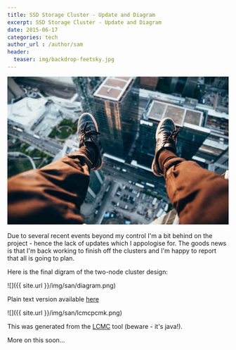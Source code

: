 ```yaml
---
title: SSD Storage Cluster - Update and Diagram
excerpt: SSD Storage Cluster - Update and Diagram
date: 2015-06-17
categories: tech
author_url : /author/sam
header:
  teaser: img/backdrop-feetsky.jpg
---
```


![](/img/backdrop-feetsky.jpg)

Due to several recent events beyond my control I'm a bit behind on the project - hence the lack of updates which I appologise for.
The goods news is that I'm back working to finish off the clusters and I'm happy to report that all is going to plan.

Here is the final digram of the two-node cluster design:

![]({{ site.url }}/img/san/diagram.png)

Plain text version available [here](https://gist.github.com/sammcj/0503007ceb5038a0de3c)

![]({{ site.url }}/img/san/lcmcpcmk.png)

This was generated from the [LCMC](http://github.com/rasto/lcmc) tool (beware - it's java!).

More on this soon...

